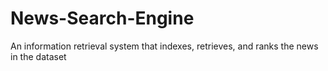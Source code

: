 # News-Search-Engine
An information retrieval system that indexes, retrieves, and ranks the news in the dataset

